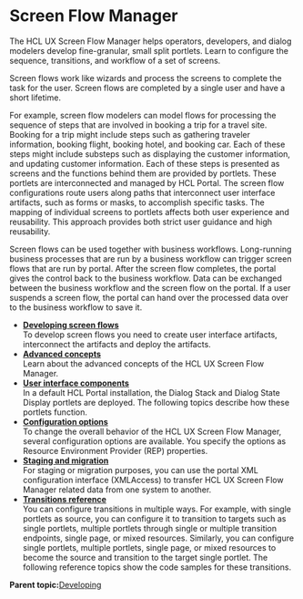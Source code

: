 # Screen Flow Manager

The HCL UX Screen Flow Manager helps operators, developers, and dialog modelers develop fine-granular, small split portlets. Learn to configure the sequence, transitions, and workflow of a set of screens.

Screen flows work like wizards and process the screens to complete the task for the user. Screen flows are completed by a single user and have a short lifetime.

For example, screen flow modelers can model flows for processing the sequence of steps that are involved in booking a trip for a travel site. Booking for a trip might include steps such as gathering traveler information, booking flight, booking hotel, and booking car. Each of these steps might include substeps such as displaying the customer information, and updating customer information. Each of these steps is presented as screens and the functions behind them are provided by portlets. These portlets are interconnected and managed by HCL Portal. The screen flow configurations route users along paths that interconnect user interface artifacts, such as forms or masks, to accomplish specific tasks. The mapping of individual screens to portlets affects both user experience and reusability. This approach provides both strict user guidance and high reusability.

Screen flows can be used together with business workflows. Long-running business processes that are run by a business workflow can trigger screen flows that are run by portal. After the screen flow completes, the portal gives the control back to the business workflow. Data can be exchanged between the business workflow and the screen flow on the portal. If a user suspends a screen flow, the portal can hand over the processed data over to the business workflow to save it.

-   **[Developing screen flows](../screenflow/dev_scrnflow.md)**  
To develop screen flows you need to create user interface artifacts, interconnect the artifacts and deploy the artifacts.
-   **[Advanced concepts](../screenflow/adv_cncpts.md)**  
Learn about the advanced concepts of the HCL UX Screen Flow Manager.
-   **[User interface components](../screenflow/ui_compnts.md)**  
In a default HCL Portal installation, the Dialog Stack and Dialog State Display portlets are deployed. The following topics describe how these portlets function.
-   **[Configuration options](../screenflow/cfg_opt.md)**  
To change the overall behavior of the HCL UX Screen Flow Manager, several configuration options are available. You specify the options as Resource Environment Provider \(REP\) properties.
-   **[Staging and migration](../screenflow/stg_mig.md)**  
For staging or migration purposes, you can use the portal XML configuration interface \(XMLAccess\) to transfer HCL UX Screen Flow Manager related data from one system to another.
-   **[Transitions reference](../screenflow/ref_trnstntns.md)**  
You can configure transitions in multiple ways. For example, with single portlets as source, you can configure it to transition to targets such as single portlets, multiple portlets through single or multiple transition endpoints, single page, or mixed resources. Similarly, you can configure single portlets, multiple portlets, single page, or mixed resources to become the source and transition to the target single portlet. The following reference topics show the code samples for these transitions.

**Parent topic:**[Developing](../dev/developing_parent.md)


